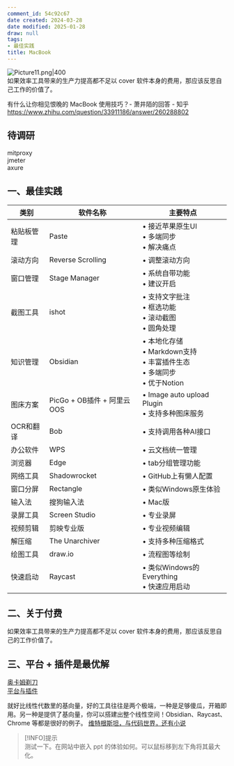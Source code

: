 ```yaml
---
comment_id: 54c92c67
date created: 2024-03-28
date modified: 2025-01-28
draw: null
tags:
- 最佳实践
title: MacBook
---
```

![Picture11.png|400](https://imagehosting4picgo.oss-cn-beijing.aliyuncs.com/imagehosting/fix-dir%2Fliuyishou%2Ftmp%2F2024%2F04%2F08%2F19-57-58-de45178122daa947171e5e1accc5eb39-Picture11-23ce74.png?x-oss-process=image/resize,l_400)  
如果效率工具带来的生产力提高都不足以 cover 软件本身的费用，那应该反思自己工作的价值了。

<!-- more -->

有什么让你相见恨晚的 MacBook 使用技巧？- 萧井陌的回答 - 知乎  
https://www.zhihu.com/question/33911186/answer/260288802

## 待调研

mitproxy  
jmeter  
axure

## 一、最佳实践

| 类别 | 软件名称 | 主要特点 |
| --- | --- | --- |
| 粘贴板管理 | Paste | • 接近苹果原生UI<br>• 多端同步<br>• 解决痛点 |
| 滚动方向 | Reverse Scrolling | • 调整滚动方向 |
| 窗口管理 | Stage Manager | • 系统自带功能<br>• 建议开启 |
| 截图工具 | ishot | • 支持文字批注<br>• 框选功能<br>• 滚动截图<br>• 圆角处理 |
| 知识管理 | Obsidian | • 本地化存储<br>• Markdown支持<br>• 丰富插件生态<br>• 多端同步<br>• 优于Notion |
| 图床方案 | PicGo + OB插件 + 阿里云OOS | • Image auto upload Plugin<br>• 支持多种图床服务 |
| OCR和翻译 | Bob | • 支持调用各种AI接口 |
| 办公软件 | WPS | • 云文档统一管理 |
| 浏览器 | Edge | • tab分组管理功能 |
| 网络工具 | Shadowrocket | • GitHub上有懒人配置 |
| 窗口分屏 | Rectangle | • 类似Windows原生体验 |
| 输入法 | 搜狗输入法 | • Mac版 |
| 录屏工具 | Screen Studio | • 专业录屏 |
| 视频剪辑 | 剪映专业版 | • 专业视频编辑 |
| 解压缩 | The Unarchiver | • 支持多种压缩格式 |
| 绘图工具 | draw.io | • 流程图等绘制 |
| 快速启动 | Raycast | • 类似Windows的Everything<br>• 快速应用启动 |

## 二、关于付费

如果效率工具带来的生产力提高都不足以 cover 软件本身的费用，那应该反思自己的工作价值了。

## 三、平台 + 插件是最优解

[奥卡姆剃刀](奥卡姆剃刀.md)  
[平台与插件](平台与插件)

就好比线性代数里的基向量，好的工具往往是两个极端，一种是足够傻瓜，开箱即用。另一种是提供了基向量，你可以搭建出整个线性空间！Obsidian、Raycast、Chrome 等都是很好的例子。
[维特根斯坦，与代码世界，还有小说](维特根斯坦，与代码世界，还有小说.md)

> [!INFO]提示  
> 测试一下。在网站中嵌入 ppt 的体验如何。可以鼠标移到左下角将其最大化。
